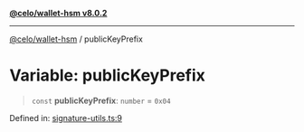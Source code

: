 [**@celo/wallet-hsm v8.0.2**](../README.md)

***

[@celo/wallet-hsm](../README.md) / publicKeyPrefix

# Variable: publicKeyPrefix

> `const` **publicKeyPrefix**: `number` = `0x04`

Defined in: [signature-utils.ts:9](https://github.com/celo-org/developer-tooling/blob/master/packages/sdk/wallets/wallet-hsm/src/signature-utils.ts#L9)

